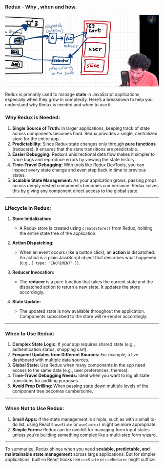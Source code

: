 ### Redux - Why , when and how.

![alt text](image.png)

Redux is primarily used to manage **state** in JavaScript applications, especially when they grow in complexity. Here’s a breakdown to help you understand why Redux is needed and when to use it.

### Why Redux is Needed:
1. **Single Source of Truth:** In larger applications, keeping track of state across components becomes hard. Redux provides a single, centralized store for the entire app.
2. **Predictability:** Since Redux state changes only through **pure functions** (reducers), it ensures that the state transitions are predictable.
3. **Easier Debugging:** Redux’s unidirectional data flow makes it simpler to trace bugs and reproduce errors by viewing the state history.
4. **Time-Travel Debugging:** With tools like Redux DevTools, you can inspect every state change and even step back in time to previous states.
5. **Scalable State Management:** As your application grows, passing props across deeply nested components becomes cumbersome. Redux solves this by giving any component direct access to the global state.

---

### Lifecycle in Redux:
1. **Store Initialization:**
   - A Redux store is created using `createStore()` from Redux, holding the entire state tree of the application.

2. **Action Dispatching:**
   - When an event occurs (like a button click), an **action** is dispatched. An action is a plain JavaScript object that describes what happened (e.g., `{ type: 'INCREMENT' }`).

3. **Reducer Invocation:**
   - The **reducer** is a pure function that takes the current state and the dispatched action to return a new state. It updates the store accordingly.

4. **State Update:**
   - The updated state is now available throughout the application. Components subscribed to the store will re-render accordingly.

---

### When to Use Redux:
1. **Complex State Logic:** If your app requires shared state (e.g., authentication status, shopping cart).
2. **Frequent Updates from Different Sources:** For example, a live dashboard with multiple data sources.
3. **Global State:** Use Redux when many components in the app need access to the same data (e.g., user preferences, themes).
4. **Time-Travel Debugging Needs:** Ideal when you want to log all state transitions for auditing purposes.
5. **Avoid Prop Drilling:** When passing state down multiple levels of the component tree becomes cumbersome.

---

### When **Not** to Use Redux:
1. **Small Apps:** If the state management is simple, such as with a small to-do list, using React’s `useState` or `useContext` might be more appropriate.
2. **Simple Forms:** Redux can be overkill for managing form input states unless you’re building something complex like a multi-step form wizard.

---

To summarize, Redux shines when you need **scalable, predictable, and maintainable state management** across large applications. But for simpler applications, built-in React hooks like `useState` or `useReducer` might suffice.
